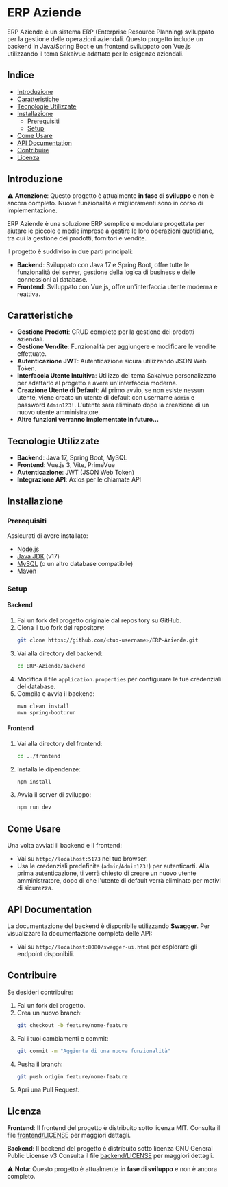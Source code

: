 # ERP Aziende

ERP Aziende è un sistema ERP (Enterprise Resource Planning) sviluppato per la gestione delle operazioni aziendali. Questo progetto include un backend in Java/Spring Boot e un frontend sviluppato con Vue.js utilizzando il tema Sakaivue adattato per le esigenze aziendali.

## Indice

- [Introduzione](#introduzione)
- [Caratteristiche](#caratteristiche)
- [Tecnologie Utilizzate](#tecnologie-utilizzate)
- [Installazione](#installazione)
  - [Prerequisiti](#prerequisiti)
  - [Setup](#setup)
- [Come Usare](#come-usare)
- [API Documentation](#api-documentation)
- [Contribuire](#contribuire)
- [Licenza](#licenza)

## Introduzione

⚠️ **Attenzione**: Questo progetto è attualmente **in fase di sviluppo** e non è ancora completo. Nuove funzionalità e miglioramenti sono in corso di implementazione.

ERP Aziende è una soluzione ERP semplice e modulare progettata per aiutare le piccole e medie imprese a gestire le loro operazioni quotidiane, tra cui la gestione dei prodotti, fornitori e vendite.

Il progetto è suddiviso in due parti principali:

- **Backend**: Sviluppato con Java 17 e Spring Boot, offre tutte le funzionalità del server, gestione della logica di business e delle connessioni al database.
- **Frontend**: Sviluppato con Vue.js, offre un'interfaccia utente moderna e reattiva.

## Caratteristiche

- **Gestione Prodotti**: CRUD completo per la gestione dei prodotti aziendali.
- **Gestione Vendite**: Funzionalità per aggiungere e modificare le vendite effettuate.
- **Autenticazione JWT**: Autenticazione sicura utilizzando JSON Web Token.
- **Interfaccia Utente Intuitiva**: Utilizzo del tema Sakaivue personalizzato per adattarlo al progetto e avere un'interfaccia moderna.
- **Creazione Utente di Default**: Al primo avvio, se non esiste nessun utente, viene creato un utente di default con username `admin` e password `Admin123!`. L'utente sarà eliminato dopo la creazione di un nuovo utente amministratore.
- **Altre funzioni verranno implementate in futuro...**

## Tecnologie Utilizzate

- **Backend**: Java 17, Spring Boot, MySQL
- **Frontend**: Vue.js 3, Vite, PrimeVue
- **Autenticazione**: JWT (JSON Web Token)
- **Integrazione API**: Axios per le chiamate API

## Installazione

### Prerequisiti

Assicurati di avere installato:

- [Node.js](https://nodejs.org/)  
- [Java JDK](https://www.oracle.com/java/technologies/javase-jdk17-downloads.html) (v17)
- [MySQL](https://dev.mysql.com/downloads/installer/) (o un altro database compatibile)
- [Maven](https://maven.apache.org/)

### Setup

#### Backend

1. Fai un fork del progetto originale dal repository su GitHub.
2. Clona il tuo fork del repository:
   ```bash
   git clone https://github.com/<tuo-username>/ERP-Aziende.git
   ```
3. Vai alla directory del backend:
   ```bash
   cd ERP-Aziende/backend
   ```
4. Modifica il file `application.properties` per configurare le tue credenziali del database.
5. Compila e avvia il backend:
   ```bash
   mvn clean install
   mvn spring-boot:run
   ```

#### Frontend

1. Vai alla directory del frontend:
   ```bash
   cd ../frontend
   ```
2. Installa le dipendenze:
   ```bash
   npm install
   ```
3. Avvia il server di sviluppo:
   ```bash
   npm run dev
   ```

## Come Usare

Una volta avviati il backend e il frontend:

- Vai su `http://localhost:5173` nel tuo browser.
- Usa le credenziali predefinite (`admin`/`Admin123!`) per autenticarti. Alla prima autenticazione, ti verrà chiesto di creare un nuovo utente amministratore, dopo di che l'utente di default verrà eliminato per motivi di sicurezza.

## API Documentation

La documentazione del backend è disponibile utilizzando **Swagger**. Per visualizzare la documentazione completa delle API:

- Vai su `http://localhost:8080/swagger-ui.html` per esplorare gli endpoint disponibili.

## Contribuire

Se desideri contribuire:

1. Fai un fork del progetto.
2. Crea un nuovo branch:
   ```bash
   git checkout -b feature/nome-feature
   ```
3. Fai i tuoi cambiamenti e commit:
   ```bash
   git commit -m "Aggiunta di una nuova funzionalità"
   ```
4. Pusha il branch:
   ```bash
   git push origin feature/nome-feature
   ```
5. Apri una Pull Request.

## Licenza

**Frontend**: Il frontend del progetto è distribuito sotto licenza MIT. Consulta il file [frontend/LICENSE](frontend/LICENSE.md) per maggiori dettagli.

**Backend**: Il backend del progetto è distribuito sotto licenza GNU General Public License v3 Consulta il file [backend/LICENSE](backend/LICENSE.md) per maggiori dettagli.

⚠️ **Nota**: Questo progetto è attualmente **in fase di sviluppo** e non è ancora completo.

